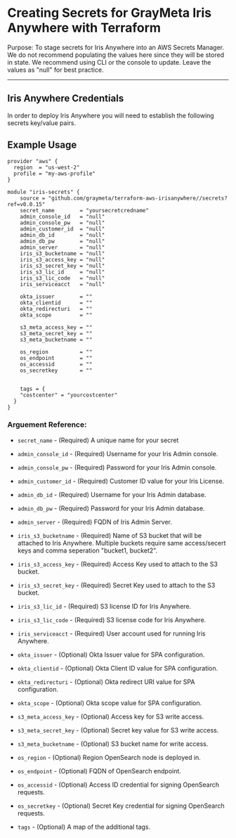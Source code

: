 # Creating Secrets for GrayMeta Iris Anywhere with Terraform
Purpose: To stage secrets for Iris Anywhere into an AWS Secrets Manager.  We do not recommend populating the values here since they will be stored in state. We recommend using CLI or the console to update.  Leave the values as "null" for best practice.

***
## Iris Anywhere Credentials
In order to deploy Iris Anywhere you will need to establish the following secrets key/value pairs.

## Example Usage

```hcl
provider "aws" {
  region  = "us-west-2"
  profile = "my-aws-profile"
}

module "iris-secrets" {    
    source = "github.com/graymeta/terraform-aws-irisanywhere//secrets?ref=v0.0.15"
    secret_name        = "yoursecretcredname"
    admin_console_id   = "null"
    admin_console_pw   = "null"
    admin_customer_id  = "null"
    admin_db_id        = "null"
    admin_db_pw        = "null"
    admin_server       = "null"
    iris_s3_bucketname = "null"
    iris_s3_access_key = "null"
    iris_s3_secret_key = "null"
    iris_s3_lic_id     = "null"
    iris_s3_lic_code   = "null"
    iris_serviceacct   = "null"

    okta_issuer        = ""
    okta_clientid      = ""
    okta_redirecturi   = ""
    okta_scope         = ""

    s3_meta_access_key = ""
    s3_meta_secret_key = ""
    s3_meta_bucketname = ""

    os_region          = ""
    os_endpoint        = ""
    os_accessid        = ""
    os_secretkey       = ""


    tags = {
    "costcenter" = "yourcostcenter"
  }
}
```

### Arguement Reference:
* `secret_name` - (Required) A unique name for your secret
* `admin_console_id` - (Required) Username for your Iris Admin console.
* `admin_console_pw` - (Required) Password for your Iris Admin console.
* `admin_customer_id` - (Required) Customer ID value for your Iris License.
* `admin_db_id` - (Required) Username for your Iris Admin database.
* `admin_db_pw` - (Required) Password for your Iris Admin database.
* `admin_server` - (Required) FQDN of Iris Admin Server.
* `iris_s3_bucketname` - (Required) Name of S3 bucket that will be attached to Iris Anywhere. Multiple buckets require same access/secert keys and comma seperation "bucket1, bucket2".
* `iris_s3_access_key` - (Required) Access Key used to attach to the S3 bucket.
* `iris_s3_secret_key` - (Required) Secret Key used to attach to the S3 bucket.
* `iris_s3_lic_id` - (Required) S3 license ID for Iris Anywhere.
* `iris_s3_lic_code` - (Required) S3 license code for Iris Anywhere.
* `iris_serviceacct` - (Required) User account used for running Iris Anywhere.

* `okta_issuer` - (Optional) Okta Issuer value for SPA configuration.
* `okta_clientid` - (Optional) Okta Client ID value for SPA configuration.
* `okta_redirecturi` - (Optional) Okta redirect URI value for SPA configuration.
* `okta_scope` - (Optional) Okta scope value for SPA configuration.

* `s3_meta_access_key` - (Optional) Access key for S3 write access.
* `s3_meta_secret_key` - (Optional) Secret key value for S3 write access.
* `s3_meta_bucketname` - (Optional) S3 bucket name for write access.

* `os_region` - (Optional) Region OpenSearch node is deployed in.
* `os_endpoint` - (Optional) FQDN of OpenSearch endpoint.
* `os_accessid` - (Optional) Access ID credential for signing OpenSearch requests.
* `os_secretkey` - (Optional) Secret Key credential for signing OpenSearch requests.

* `tags` -  (Optional) A map of the additional tags.
